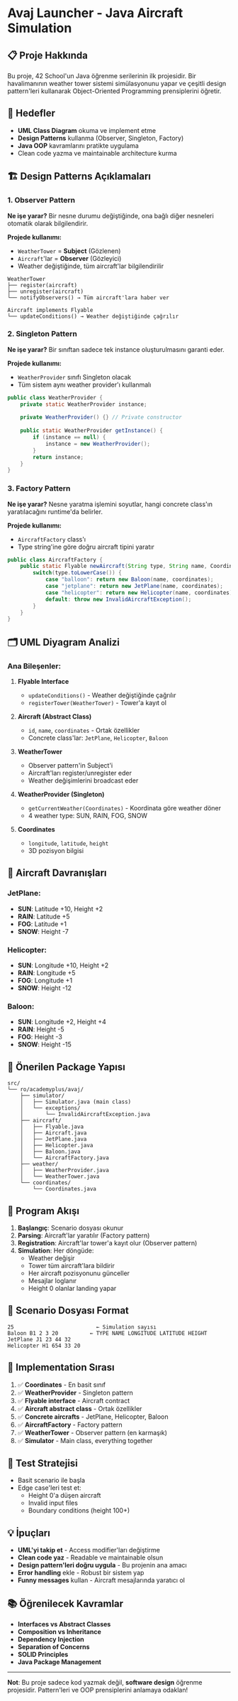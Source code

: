 # Avaj Launcher - Java Aircraft Simulation

## 📋 Proje Hakkında

Bu proje, 42 School'un Java öğrenme serilerinin ilk projesidir. Bir havalimanının weather tower sistemi simülasyonunu yapar ve çeşitli design pattern'leri kullanarak Object-Oriented Programming prensiplerini öğretir.

## 🎯 Hedefler

- **UML Class Diagram** okuma ve implement etme
- **Design Patterns** kullanma (Observer, Singleton, Factory)
- **Java OOP** kavramlarını pratikte uygulama
- Clean code yazma ve maintainable architecture kurma

## 🏗️ Design Patterns Açıklamaları

### 1. Observer Pattern
**Ne işe yarar?** Bir nesne durumu değiştiğinde, ona bağlı diğer nesneleri otomatik olarak bilgilendirir.

**Projede kullanımı:**
- `WeatherTower` = **Subject** (Gözlenen)
- `Aircraft`'lar = **Observer** (Gözleyici)
- Weather değiştiğinde, tüm aircraft'lar bilgilendirilir

```
WeatherTower
├── register(aircraft)
├── unregister(aircraft)  
└── notifyObservers() → Tüm aircraft'lara haber ver

Aircraft implements Flyable
└── updateConditions() → Weather değiştiğinde çağrılır
```

### 2. Singleton Pattern
**Ne işe yarar?** Bir sınıftan sadece tek instance oluşturulmasını garanti eder.

**Projede kullanımı:**
- `WeatherProvider` sınıfı Singleton olacak
- Tüm sistem aynı weather provider'ı kullanmalı

```java
public class WeatherProvider {
    private static WeatherProvider instance;
    
    private WeatherProvider() {} // Private constructor
    
    public static WeatherProvider getInstance() {
        if (instance == null) {
            instance = new WeatherProvider();
        }
        return instance;
    }
}
```

### 3. Factory Pattern
**Ne işe yarar?** Nesne yaratma işlemini soyutlar, hangi concrete class'ın yaratılacağını runtime'da belirler.

**Projede kullanımı:**
- `AircraftFactory` class'ı
- Type string'ine göre doğru aircraft tipini yaratır

```java
public class AircraftFactory {
    public static Flyable newAircraft(String type, String name, Coordinates coordinates) {
        switch(type.toLowerCase()) {
            case "balloon": return new Baloon(name, coordinates);
            case "jetplane": return new JetPlane(name, coordinates);
            case "helicopter": return new Helicopter(name, coordinates);
            default: throw new InvalidAircraftException();
        }
    }
}
```

## 🗂️ UML Diyagram Analizi

### Ana Bileşenler:

1. **Flyable Interface**
   - `updateConditions()` - Weather değiştiğinde çağrılır
   - `registerTower(WeatherTower)` - Tower'a kayıt ol

2. **Aircraft (Abstract Class)**
   - `id`, `name`, `coordinates` - Ortak özellikler
   - Concrete class'lar: `JetPlane`, `Helicopter`, `Baloon`

3. **WeatherTower**
   - Observer pattern'in Subject'i
   - Aircraft'ları register/unregister eder
   - Weather değişimlerini broadcast eder

4. **WeatherProvider (Singleton)**
   - `getCurrentWeather(Coordinates)` - Koordinata göre weather döner
   - 4 weather type: SUN, RAIN, FOG, SNOW

5. **Coordinates**
   - `longitude`, `latitude`, `height`
   - 3D pozisyon bilgisi

## 🚁 Aircraft Davranışları

### JetPlane:
- **SUN**: Latitude +10, Height +2
- **RAIN**: Latitude +5
- **FOG**: Latitude +1  
- **SNOW**: Height -7

### Helicopter:
- **SUN**: Longitude +10, Height +2
- **RAIN**: Longitude +5
- **FOG**: Longitude +1
- **SNOW**: Height -12

### Baloon:
- **SUN**: Longitude +2, Height +4
- **RAIN**: Height -5
- **FOG**: Height -3
- **SNOW**: Height -15

## 📁 Önerilen Package Yapısı

```
src/
└── ro/academyplus/avaj/
    ├── simulator/
    │   ├── Simulator.java (main class)
    │   └── exceptions/
    │       └── InvalidAircraftException.java
    ├── aircraft/
    │   ├── Flyable.java
    │   ├── Aircraft.java
    │   ├── JetPlane.java
    │   ├── Helicopter.java
    │   ├── Baloon.java
    │   └── AircraftFactory.java
    ├── weather/
    │   ├── WeatherProvider.java
    │   └── WeatherTower.java
    └── coordinates/
        └── Coordinates.java
```

## 🔄 Program Akışı

1. **Başlangıç**: Scenario dosyası okunur
2. **Parsing**: Aircraft'lar yaratılır (Factory pattern)
3. **Registration**: Aircraft'lar tower'a kayıt olur (Observer pattern)
4. **Simulation**: Her döngüde:
   - Weather değişir
   - Tower tüm aircraft'lara bildirir
   - Her aircraft pozisyonunu günceller
   - Mesajlar loglanır
   - Height 0 olanlar landing yapar

## 📝 Scenario Dosyası Format

```
25                          ← Simulation sayısı
Baloon B1 2 3 20          ← TYPE NAME LONGITUDE LATITUDE HEIGHT
JetPlane J1 23 44 32
Helicopter H1 654 33 20
```

## 🎯 Implementation Sırası

1. ✅ **Coordinates** - En basit sınıf
2. ✅ **WeatherProvider** - Singleton pattern
3. ✅ **Flyable interface** - Aircraft contract
4. ✅ **Aircraft abstract class** - Ortak özellikler
5. ✅ **Concrete aircrafts** - JetPlane, Helicopter, Baloon
6. ✅ **AircraftFactory** - Factory pattern
7. ✅ **WeatherTower** - Observer pattern (en karmaşık)
8. ✅ **Simulator** - Main class, everything together

## 🧪 Test Stratejisi

- Basit scenario ile başla
- Edge case'leri test et:
  - Height 0'a düşen aircraft
  - Invalid input files
  - Boundary conditions (height 100+)

## 💡 İpuçları

- **UML'yi takip et** - Access modifier'ları değiştirme
- **Clean code yaz** - Readable ve maintainable olsun  
- **Design pattern'leri doğru uygula** - Bu projenin ana amacı
- **Error handling** ekle - Robust bir sistem yap
- **Funny messages** kullan - Aircraft mesajlarında yaratıcı ol

## 📚 Öğrenilecek Kavramlar

- **Interfaces vs Abstract Classes**
- **Composition vs Inheritance** 
- **Dependency Injection**
- **Separation of Concerns**
- **SOLID Principles**
- **Java Package Management**

---

**Not**: Bu proje sadece kod yazmak değil, **software design** öğrenme projesidir. Pattern'leri ve OOP prensiplerini anlamaya odaklan!
